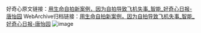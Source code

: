 好奇心原文链接：[用生命自拍新案例，因为自拍导致飞机失事_智能_好奇心日报-唐怡园](https://www.qdaily.com/articles/5893.html)
WebArchive归档链接：[用生命自拍新案例，因为自拍导致飞机失事_智能_好奇心日报-唐怡园](http://web.archive.org/web/20190623165608/https://www.qdaily.com/articles/5893.html)
![image](http://ww3.sinaimg.cn/large/007d5XDply1g3w991k3yzj30u02gob29)